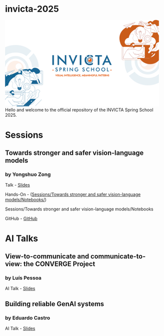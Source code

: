 # invicta-2025
![INVICTA2025](INVICTA2025_banner.png)
Hello and welcome to the official repository of the INVICTA Spring School 2025.

# Sessions
## Towards stronger and safer vision-language models
### by Yongshuo Zong
Talk - [Slides]()

Hands-On - ([Sessions/Towards stronger and safer vision-language models/Notebooks/](https://github.com/INVICTA-School/invicta-2025/tree/e8ba91f2dfd3b182fe263b9dab96a0d9e19a5e92/Sessions/Towards%20stronger%20and%20safer%20vision-language%20models))

Sessions/Towards stronger and safer vision-language models/Notebooks

GitHub - [GitHub](https://github.com/ys-zong)

# AI Talks

## View-to-communicate and communicate-to-view: the CONVERGE Project
### by Luís Pessoa

AI Talk - [Slides](ai-talks/)

## Building reliable GenAI systems
### by Eduardo Castro

AI Talk - [Slides](ai-talks/)
